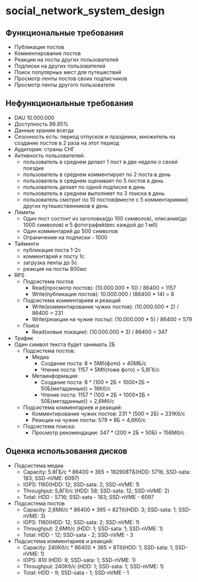 # social_network_system_design

## Функциональные требования

- Публикация постов
- Комментирование постов
- Реакции на посты других пользователей
- Подписки на других пользователей
- Поиск популярных мест для путешествий
- Просмотр ленты постов своих подписчиков
- Просмотр ленты другого пользователя

## Нефункциональные требования

- DAU 10.000.000
- Доступность 99.95%
- Данные храним всегда
- Сезонность есть: период отпусков и праздники, множитель на создание постов в 2 раза на этот период
- Аудитория: страны СНГ
- Активность пользователей:
    - пользователь в среднем делает 1 пост в две недели о своей поездке
    - пользователь в среднем комментирует по 2 поста в день
    - пользователь в среднем оценивает по 5 постов в день
    - пользователь делает по одной подписке в день
    - пользователь в среднем выполняет по 3 поиска в день
    - пользователь смотрит по 10 постов(вместе с 5 комментариями) других путешественников в день
- Лимиты
    - Один пост состоит из заголовка(до 100 символов), описания(до 1000 символов) и 5 фотографий(вес каждой до 1 мб)
    - Один комментарий до 500 символов
    - Ограничение на подписки - 1000
- Тайминги
    - публикация поста 1-2с
    - комментарий к посту 1c
    - загрузка ленты до 5с
    - реакция на посты 800мс
- RPS
    - Подсистема постов
        - Read(просмотр постов): (10.000.000 * 10) / 86400 = 1157
        - Write(публикация постов): 10.000.000 / (86400 * 14) = 8
    - Подсистема комментариев и реакций
        - Write(комментирование чужих постов): (10.000.000 * 2) / 86400 = 231
        - Write(реакции на чужие посты): (10.000.000 * 5) / 86400 = 579
    - Поиск
        - Read(новые локации): (10.000.000 * 3) / 86400 = 347
- Трафик
- Один символ текста будет занимать 2Б
    - Подсистема постов:
      - Медиа
          - Создание поста: 8 * 5Мб(фото) = 40МБ/с
          - Чтение поста: 1157 * 5Мб(тоже фото) = 5,8Гб/с
      - Метаинформация:
          - Создание поста: 8 * (100 * 2Б + 1000*2Б + 50Б(метаданные)) = 18Кб/с
          - Чтение поста: 1157 * (100 * 2Б + 1000*2Б + 50Б(метаданные)) = 2,6Мб/с
    - Подсистема комментариев и реакций:
      - Комментирование чужих постов: 231 * (500 * 2Б) = 231Кб/с
      - Реакции на чужие посты: 579 * 8Б = 4,6Кб/с
    - Подсистема поиска:
        - Просмотр рекомендации: 347 * (200 * 2Б + 50Б) = 156Мб/с

## Оценка использования дисков

- Подсистема медиа
    - Capacity: 5.8ГБ/с * 86400 * 365 = 182908ТБ(HDD: 5716; SSD-sata: 183; SSD-nVME: 6097)
    - IOPS: 1160(HDD: 12; SSD-sata: 2; SSD-nVME: 1)
    - Throughput: 5,8Гб/с (HDD: 58; SSD-sata: 12; SSD-nVME: 2)
    - Total: HDD - 5716; SSD-sata - 183; SSD-nVME - 6097
- Подсистема постов
    - Capacity: 2,6Мб/с * 86400 * 365 = 82Тб(HDD: 3; SSD-sata: 1; SSD-nVME: 3)
    - IOPS: 1160(HDD: 12; SSD-sata: 2; SSD-nVME: 1)
    - Throughput: 2,6Мб/с (HDD: 1; SSD-sata: 1; SSD-nVME: 1)
    - Total: HDD - 12; SSD-sata - 2; SSD-nVME - 3
- Подсистема комментариев и реакций:
    - Capacity: 240Кб/с * 86400 * 365 = 8Тб(HDD: 1; SSD-sata: 1; SSD-nVME: 1)
    - IOPS: 810 (HDD: 9; SSD-sata: 1; SSD-nVME: 1)
    - Throughput: 240Кб/с (HDD: 1; SSD-sata: 1; SSD-nVME: 1)
    - Total: HDD - 9; SSD-sata - 1; SSD-nVME - 1